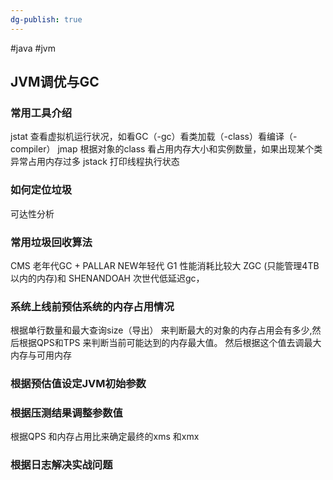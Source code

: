 ```yaml
---
dg-publish: true
---
```


#java #jvm 
## JVM调优与GC

### 常用工具介绍

jstat 查看虚拟机运行状况，如看GC（-gc）看类加载（-class）看编译（-compiler）
jmap 根据对象的class 看占用内存大小和实例数量，如果出现某个类异常占用内存过多
jstack 打印线程执行状态

### 如何定位垃圾

可达性分析

### 常用垃圾回收算法

CMS 老年代GC + PALLAR NEW年轻代
G1 性能消耗比较大
ZGC (只能管理4TB以内的内存)和 SHENANDOAH 次世代低延迟gc， 

### 系统上线前预估系统的内存占用情况

根据单行数量和最大查询size（导出） 来判断最大的对象的内存占用会有多少,然后根据QPS和TPS 来判断当前可能达到的内存最大值。
然后根据这个值去调最大内存与可用内存

### 根据预估值设定JVM初始参数

### 根据压测结果调整参数值

根据QPS 和内存占用比来确定最终的xms 和xmx

### 根据日志解决实战问题



